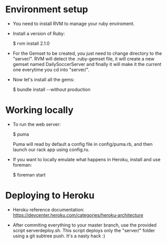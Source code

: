 Environment setup
==================

- You need to install RVM to manage your ruby enviroment.

- Install a version of Ruby:
	
	$ rvm install 2.1.0

- For the Gemset to be created, you just need to change directory to the "server/". RVM will detect the .ruby-gemset file, it will create a
  new gemset named DailySoccerServer and finally it will make it the current one everytime you cd into "server/".


- Now let's install all the gems:

	$ bundle install --without production


Working locally
===============

- To run the web server:

	$ puma

  Puma will read by default a config file in config/puma.rb, and then launch our rack app
  using config.ru.

- If you want to locally emulate what happens in Heroku, install and use foreman:

	$ foreman start


Deploying to Heroku
===================

- Heroku reference documentation: https://devcenter.heroku.com/categories/heroku-architecture

- After commiting everything to your master branch, use the provided script serverdeploy.sh. 
  This script deploys only the "server/" folder using a git subtree push. It's a nasty hack :)

